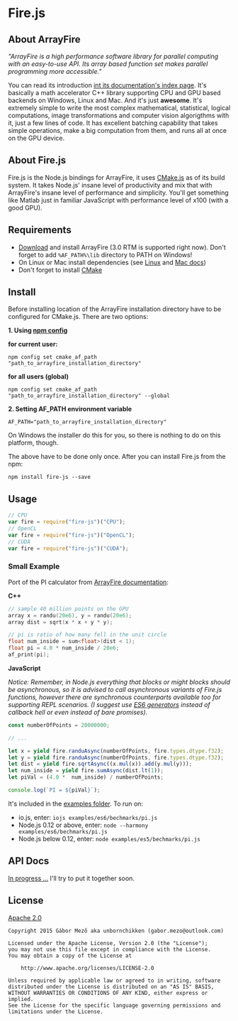 # Fire.js

## About ArrayFire

*"ArrayFire is a high performance software library for parallel computing with an easy-to-use API. Its array based function set makes parallel programming more accessible."*

You can read its introduction [int its documentation's index page](http://www.arrayfire.com/docs/index.htm). It's basically a math accelerator C++ library supporting CPU and GPU based backends on Windows, Linux and Mac. And it's just **awesome**. It's extremely simple to write the most complex mathematical, statistical, logical computations, image transformations and computer vision algorigthms with it, just a few lines of code. It has excellent batching capability that takes simple operations, make a big computation from them, and runs all at once on the GPU device.

## About Fire.js

Fire.js is the Node.js bindings for ArrayFire, it uses [CMake.js](https://github.com/unbornchikken/cmake-js) as of its build system. It takes Node.js' insane level of productivity and mix that with ArrayFire's insane level of performance and simplicity. You'll get something like Matlab just in familiar JavaScript with performance level of x100 (with a good GPU).

## Requirements

- [Download](http://arrayfire.com/download/) and install ArrayFire (3.0 RTM is supported right now). Don't forget to add `%AF_PATH%\lib` directory to PATH on Windows!    
- On Linux or Mac install dependencies (see [Linux](https://github.com/arrayfire/arrayfire/wiki/Build-Instructions-for-Linux#installing-dependencies) and [Mac docs](https://github.com/arrayfire/arrayfire/wiki/Build-Instructions-for-OSX#installing-dependencies))
- Don't forget to install [CMake](http://www.cmake.org/)

## Install

Before installing location of the ArrayFire installation directory have to be configured for CMake.js. There are two options:

**1. Using [npm config](https://github.com/unbornchikken/cmake-js#npm-config-integration)**

**for current user:**

```
npm config set cmake_af_path "path_to_arrayfire_installation_directory"
```

**for all users (global)**

```
npm config set cmake_af_path "path_to_arrayfire_installation_directory" --global
```

**2. Setting AF_PATH environment variable**

```
AF_PATH="path_to_arrayfire_installation_directory"
```

On Windows the installer do this for you, so there is nothing to do on this platform, though.

The above have to be done only once. After you can install Fire.js from the npm:

```
npm install fire-js --save
```

## Usage

```js
// CPU
var fire = require("fire-js")("CPU");
// OpenCL
var fire = require("fire-js")("OpenCL");
// CUDA
var fire = require("fire-js")("CUDA");
```

### Small Example

Port of the PI calculator from [ArrayFire documentation](http://www.arrayfire.com/docs/index.htm):

**C++**

```C++
// sample 40 million points on the GPU
array x = randu(20e6), y = randu(20e6);
array dist = sqrt(x * x + y * y);

// pi is ratio of how many fell in the unit circle
float num_inside = sum<float>(dist < 1);
float pi = 4.0 * num_inside / 20e6;
af_print(pi);
```

**JavaScript**

*Notice: Remember, in Node.js everything that blocks or might blocks should be asynchronous, so it is advised to call asynchronous variants of Fire.js functions, however there are synchronous counterparts available too for supporting REPL scenarios. (I suggest use [ES6 generators](http://unbornchikken.github.io/fire-js/#how-to-use-es6-generators) instead of callback hell or even instead of bare promises).*

```js
const numberOfPoints = 20000000;

// ...

let x = yield fire.randuAsync(numberOfPoints, fire.types.dtype.f32);
let y = yield fire.randuAsync(numberOfPoints, fire.types.dtype.f32);
let dist = yield fire.sqrtAsync((x.mul(x)).add(y.mul(y)));
let num_inside = yield fire.sumAsync(dist.lt(1));
let piVal = (4.0 *  num_inside) / numberOfPoints;

console.log(`PI = ${piVal}`);
```

It's included in the [examples folder](https://github.com/unbornchikken/fire-js/blob/master/examples/es6/bechmarks/pi.js). To run on:

- io.js, enter: `iojs examples/es6/bechmarks/pi.js`
- Node.js 0.12 or above, enter: `node --harmony examples/es6/bechmarks/pi.js`
- Node.js below 0.12, enter: `node examples/es5/bechmarks/pi.js`

## API Docs

[In progress ...](http://unbornchikken.github.io/fire-js/) I'll try to put it together soon.

## License

[Apache 2.0](https://github.com/unbornchikken/fire-js/blob/master/LICENSE)

```
Copyright 2015 Gábor Mező aka unbornchikken (gabor.mezo@outlook.com)

Licensed under the Apache License, Version 2.0 (the "License");
you may not use this file except in compliance with the License.
You may obtain a copy of the License at

    http://www.apache.org/licenses/LICENSE-2.0

Unless required by applicable law or agreed to in writing, software
distributed under the License is distributed on an "AS IS" BASIS,
WITHOUT WARRANTIES OR CONDITIONS OF ANY KIND, either express or implied.
See the License for the specific language governing permissions and
limitations under the License.
```
